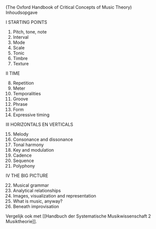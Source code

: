 (The Oxford Handbook of Critical Concepts of Music Theory)
Inhoudsopgave

I STARTING POINTS

1. Pitch, tone, note
2. Interval
3. Mode
4. Scale
5. Tonic
6. Timbre
7. Texture

II TIME

8. Repetition
9. Meter
10. Temporalities
11. Groove
12. Phrase
13. Form
14. Expressive timing

III HORIZONTALS EN VERTICALS

15. Melody
16. Consonance and dissonance
17. Tonal harmony
18. Key and modulation
19. Cadence
20. Sequence
21. Polyphony

IV THE BIG PICTURE

22. Musical grammar
23. Analytical relationships
24. Images, visualization and representation
25. What is music, anyway?
26. Beneath improvisation

Vergelijk ook met [[Handbuch der Systematische Musikwissenschaft 2 Musiktheorie]]. 




